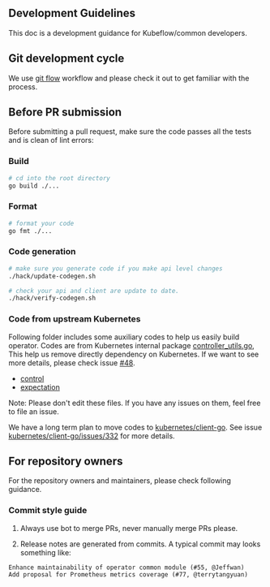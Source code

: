 ## Development Guidelines

This doc is a development guidance for Kubeflow/common developers.

## Git development cycle

We use [git flow](https://guides.github.com/introduction/flow/) workflow and please check it out to get familiar with the process. 

## Before PR submission 

Before submitting a pull request, make sure the code passes all the tests and is clean of lint errors:

### Build

```bash
# cd into the root directory
go build ./...
```

### Format

```bash
# format your code
go fmt ./...
```

### Code generation

```bash
# make sure you generate code if you make api level changes
./hack/update-codegen.sh
```

```bash
# check your api and client are update to date.
./hack/verify-codegen.sh
```

### Code from upstream Kubernetes

Following folder includes some auxiliary codes to help us easily build operator. 
Codes are from Kubernetes internal package [controller_utils.go](https://github.com/kubernetes/kubernetes/blob/master/pkg/controller/controller_utils.go),
This help us remove directly dependency on Kubernetes. If we want to see more details, please check issue [#48](https://github.com/kubeflow/common/issues/48).

- [control](./pkg/controller.v1/control)
- [expectation](./pkg/controller.v1/expectation) 

Note: Please don't edit these files. If you have any issues on them, feel free to file an issue.

We have a long term plan to move codes to [kubernetes/client-go](https://github.com/kubernetes/client-go). 
See issue [kubernetes/client-go/issues/332](https://github.com/kubernetes/client-go/issues/332) for more details.


## For repository owners

For the repository owners and maintainers, please check following guidance.

### Commit style guide

1. Always use bot to merge PRs, never manually merge PRs please.

2. Release notes are generated from commits. A typical commit may looks something like:

```
Enhance maintainability of operator common module (#55, @Jeffwan)
Add proposal for Prometheus metrics coverage (#77, @terrytangyuan)
``` 
